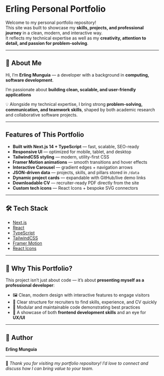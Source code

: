 #  Erling Personal Portfolio

Welcome to my personal portfolio repository!  
This site was built to showcase my **skills, projects, and professional journey** in a clean, modern, and interactive way.  
It reflects my technical expertise as well as my **creativity, attention to detail, and passion for problem-solving**.

---

## 👋 About Me

Hi, I’m **Erling Munguia** — a developer with a background in **computing, software development**.  

I’m passionate about **building clean, scalable, and user-friendly applications**

💡 Alongside my technical expertise, I bring strong **problem-solving, communication, and teamwork skills**, shaped by both academic research and collaborative software projects.

---

##  Features of This Portfolio

- **Built with Next.js 14 + TypeScript** — fast, scalable, SEO-ready  
- **Responsive UI** — optimized for mobile, tablet, and desktop  
- **TailwindCSS styling** — modern, utility-first CSS  
- **Framer Motion animations** — smooth transitions and hover effects  
- **Interactive Carousel** — gradient edges + navigation arrows  
- **JSON-driven data** — projects, skills, and pillars stored in `/data`  
- **Dynamic project cards** — expandable with GitHub/live demo links  
- **Downloadable CV** — recruiter-ready PDF directly from the site  
- **Custom tech icons** — React Icons + bespoke SVG connectors  

---

## 🛠️ Tech Stack

- [Next.js](https://nextjs.org/)  
- [React](https://reactjs.org/)  
- [TypeScript](https://www.typescriptlang.org/)  
- [TailwindCSS](https://tailwindcss.com/)  
- [Framer Motion](https://www.framer.com/motion/)  
- [React Icons](https://react-icons.github.io/react-icons/)  

---

## 🎯 Why This Portfolio?

This project isn’t just about code — it’s about **presenting myself as a professional developer**:  

- 🖼️ Clean, modern design with interactive features to engage visitors  
- 📑 Clear structure for recruiters to find skills, experience, and CV quickly  
- 🧩 Modular and maintainable code demonstrating best practices  
- 🚀 A showcase of both **frontend development skills** and an eye for **UX/UI**  

---

## 👤 Author

**Erling Munguia**  


---

📌 *Thank you for visiting my portfolio repository! I’d love to connect and discuss how I can bring value to your team.*
